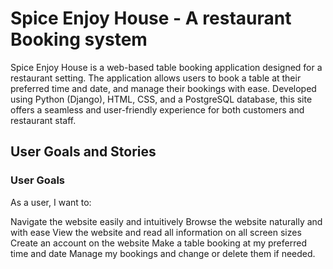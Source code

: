 # Spice Enjoy House - A restaurant Booking system

 Spice Enjoy House is a web-based table booking application designed for a restaurant setting. The application allows users to book a table at their preferred time and date, and manage their bookings with ease. Developed using Python (Django), HTML, CSS, and a PostgreSQL database, this site offers a seamless and user-friendly experience for both customers and restaurant staff.

 ## User Goals and Stories

 ### User Goals

 As a user, I want to:

Navigate the website easily and intuitively
Browse the website naturally and with ease
View the website and read all information on all screen sizes
Create an account on the website
Make a table booking at my preferred time and date
Manage my bookings and change or delete them if needed.